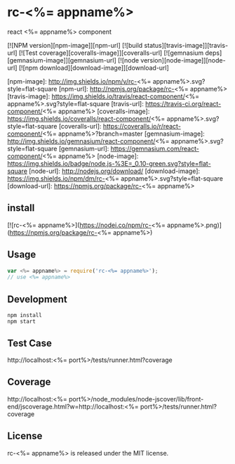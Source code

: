 # rc-<%= appname%>

react <%= appname%> component

[![NPM version][npm-image]][npm-url]
[![build status][travis-image]][travis-url]
[![Test coverage][coveralls-image]][coveralls-url]
[![gemnasium deps][gemnasium-image]][gemnasium-url]
[![node version][node-image]][node-url]
[![npm download][download-image]][download-url]

[npm-image]: http://img.shields.io/npm/v/rc-<%= appname%>.svg?style=flat-square
[npm-url]: http://npmjs.org/package/rc-<%= appname%>
[travis-image]: https://img.shields.io/travis/react-component/<%= appname%>.svg?style=flat-square
[travis-url]: https://travis-ci.org/react-component/<%= appname%>
[coveralls-image]: https://img.shields.io/coveralls/react-component/<%= appname%>.svg?style=flat-square
[coveralls-url]: https://coveralls.io/r/react-component/<%= appname%>?branch=master
[gemnasium-image]: http://img.shields.io/gemnasium/react-component/<%= appname%>.svg?style=flat-square
[gemnasium-url]: https://gemnasium.com/react-component/<%= appname%>
[node-image]: https://img.shields.io/badge/node.js-%3E=_0.10-green.svg?style=flat-square
[node-url]: http://nodejs.org/download/
[download-image]: https://img.shields.io/npm/dm/rc-<%= appname%>.svg?style=flat-square
[download-url]: https://npmjs.org/package/rc-<%= appname%>

## install

[![rc-<%= appname%>](https://nodei.co/npm/rc-<%= appname%>.png)](https://npmjs.org/package/rc-<%= appname%>)

## Usage

```js
var <%= appname%> = require('rc-<%= appname%>');
// use <%= appname%>
```

## Development

```
npm install
npm start
```

## Test Case

http://localhost:<%= port%>/tests/runner.html?coverage

## Coverage

http://localhost:<%= port%>/node_modules/node-jscover/lib/front-end/jscoverage.html?w=http://localhost:<%= port%>/tests/runner.html?coverage

## License

rc-<%= appname%> is released under the MIT license.